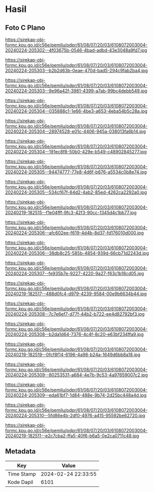 # Hasil

## Foto C Plano

https://sirekap-obj-formc.kpu.go.id/c56e/pemilu/pdpr/61/08/07/20/03/6108072003004-20240224-205302--4f03675b-0546-4bad-adbd-43e3048a9fd7.jpg

https://sirekap-obj-formc.kpu.go.id/c56e/pemilu/pdpr/61/08/07/20/03/6108072003004-20240224-205303--b2b2d63b-0eae-470d-bad5-294c9fab2ba4.jpg

https://sirekap-obj-formc.kpu.go.id/c56e/pemilu/pdpr/61/08/07/20/03/6108072003004-20240224-205303--9e96a42f-3981-4399-a7ab-99bc4debb549.jpg

https://sirekap-obj-formc.kpu.go.id/c56e/pemilu/pdpr/61/08/07/20/03/6108072003004-20240224-205304--035888c1-1e66-4be3-a653-4eba54b5c28a.jpg

https://sirekap-obj-formc.kpu.go.id/c56e/pemilu/pdpr/61/08/07/20/03/6108072003004-20240224-205304--28974528-e01c-4406-945a-038013fa6b14.jpg

https://sirekap-obj-formc.kpu.go.id/c56e/pemilu/pdpr/61/08/07/20/03/6108072003004-20240224-205304--191ec8f8-50b0-429e-b549-c48902845277.jpg

https://sirekap-obj-formc.kpu.go.id/c56e/pemilu/pdpr/61/08/07/20/03/6108072003004-20240224-205305--94474777-77e8-4d6f-b676-a5534c0b8e74.jpg

https://sirekap-obj-formc.kpu.go.id/c56e/pemilu/pdpr/61/08/07/20/03/6108072003004-20240224-205305--534cf67f-64d2-4ab2-85ed-4262ca2292a0.jpg

https://sirekap-obj-formc.kpu.go.id/c56e/pemilu/pdpr/61/08/07/20/03/6108072003004-20240219-182515--f1e04fff-9fc3-42f3-90cc-1345d4c1bb77.jpg

https://sirekap-obj-formc.kpu.go.id/c56e/pemilu/pdpr/61/08/07/20/03/6108072003004-20240224-205306--afc602ee-f619-4d4b-8d37-fd176010d000.jpg

https://sirekap-obj-formc.kpu.go.id/c56e/pemilu/pdpr/61/08/07/20/03/6108072003004-20240224-205306--38db8c25-585b-4854-939d-66cb71d2243d.jpg

https://sirekap-obj-formc.kpu.go.id/c56e/pemilu/pdpr/61/08/07/20/03/6108072003004-20240224-205307--fe935b7e-9227-4220-9a27-f63c1b18cd05.jpg

https://sirekap-obj-formc.kpu.go.id/c56e/pemilu/pdpr/61/08/07/20/03/6108072003004-20240219-182517--488d0fc4-d979-4239-9584-00e9b6634b44.jpg

https://sirekap-obj-formc.kpu.go.id/c56e/pemilu/pdpr/61/08/07/20/03/6108072003004-20240224-205308--7c7e6ef7-d77f-44b2-b722-ee4d82792bf3.jpg

https://sirekap-obj-formc.kpu.go.id/c56e/pemilu/pdpr/61/08/07/20/03/6108072003004-20240224-205308--b2da1d64-7376-4c4f-8c20-e63bf234ffa9.jpg

https://sirekap-obj-formc.kpu.go.id/c56e/pemilu/pdpr/61/08/07/20/03/6108072003004-20240219-182519--0fcf8f14-6196-4a98-b24a-1649d6bb8a18.jpg

https://sirekap-obj-formc.kpu.go.id/c56e/pemilu/pdpr/61/08/07/20/03/6108072003004-20240224-205309--80253531-a684-4e7b-9c53-4a97659007c2.jpg

https://sirekap-obj-formc.kpu.go.id/c56e/pemilu/pdpr/61/08/07/20/03/6108072003004-20240224-205309--eda61bf7-1d84-488e-9b74-2d25bc448a4d.jpg

https://sirekap-obj-formc.kpu.go.id/c56e/pemilu/pdpr/61/08/07/20/03/6108072003004-20240224-205310--5fd86e4b-2df0-4976-a415-95592be62720.jpg

https://sirekap-obj-formc.kpu.go.id/c56e/pemilu/pdpr/61/08/07/20/03/6108072003004-20240219-182511--e2c7cba2-ffa5-40f6-b6a5-0e2ca0711c48.jpg


## Metadata

| Key        | Value               |
| ---------- | ------------------- |
| Time Stamp | 2024-02-24 22:33:55 |
| Kode Dapil | 6101                |




